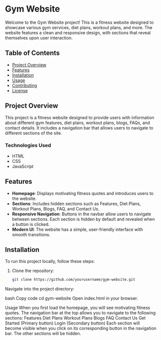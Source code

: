 # Gym Website

Welcome to the Gym Website project! This is a fitness website designed to showcase various gym services, diet plans, workout plans, and more. The website features a clean and responsive design, with sections that reveal themselves upon user interaction.

## Table of Contents

- [Project Overview](#project-overview)
- [Features](#features)
- [Installation](#installation)
- [Usage](#usage)
- [Contributing](#contributing)
- [License](#license)

## Project Overview

This project is a fitness website designed to provide users with information about different gym features, diet plans, workout plans, blogs, FAQs, and contact details. It includes a navigation bar that allows users to navigate to different sections of the site.

### Technologies Used

- HTML
- CSS
- JavaScript

## Features

- **Homepage**: Displays motivating fitness quotes and introduces users to the website.
- **Sections**: Includes hidden sections such as Features, Diet Plans, Workout Plans, Blogs, FAQ, and Contact Us.
- **Responsive Navigation**: Buttons in the navbar allow users to navigate between sections. Each section is hidden by default and revealed when a button is clicked.
- **Modern UI**: The website has a simple, user-friendly interface with smooth transitions.

## Installation

To run this project locally, follow these steps:

1. Clone the repository:
   ```bash
   git clone https://github.com/yourusername/gym-website.git
Navigate into the project directory:

bash
Copy code
cd gym-website
Open index.html in your browser.

Usage
When you first load the homepage, you will see motivating fitness quotes.
The navigation bar at the top allows you to navigate to the following sections:
Features
Diet Plans
Workout Plans
Blogs
FAQ
Contact Us
Get Started (Primary button)
Login (Secondary button)
Each section will become visible when you click on its corresponding button in the navigation bar. The other sections will be hidden.
